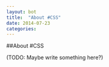 ```yaml
---
layout: bot
title:  "About #CSS"
date: 2014-07-23
categories: 
---
```


##About #CSS

(TODO: Maybe write something here?)